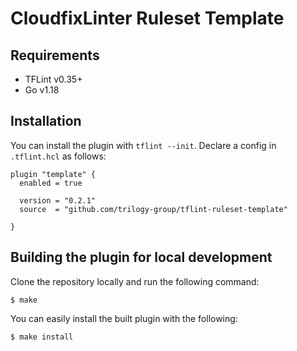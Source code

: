 # CloudfixLinter Ruleset Template

## Requirements

- TFLint v0.35+
- Go v1.18

## Installation

You can install the plugin with `tflint --init`. Declare a config in `.tflint.hcl` as follows:

```hcl
plugin "template" {
  enabled = true

  version = "0.2.1"
  source  = "github.com/trilogy-group/tflint-ruleset-template"

}
```

## Building the plugin for local development

Clone the repository locally and run the following command:

```
$ make
```

You can easily install the built plugin with the following:

```
$ make install
```
